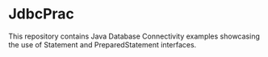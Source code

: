 # JdbcPrac
This repository contains Java Database Connectivity examples showcasing the use of Statement and PreparedStatement interfaces.

